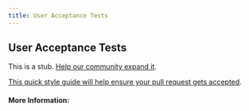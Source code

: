 ```yaml
---
title: User Acceptance Tests
---
```


## User Acceptance Tests

This is a stub. [Help our community expand it](https://github.com/freecodecamp/guides/tree/master/src/pages/articles/agile/user-acceptance-tests/index.md).

[This quick style guide will help ensure your pull request gets accepted](https://github.com/freeCodeCamp/guides/blob/master/README.md).

<!-- The article goes here, in GitHub-flavored Markdown. Feel free to add YouTube videos, images, and CodePen/JSBin embeds  -->

#### More Information:
<!-- Please add any articles you think might be helpful to read before writing the article -->


